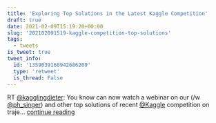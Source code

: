 ```yaml
---
title: 'Exploring Top Solutions in the Latest Kaggle Competition'
draft: true
date: 2021-02-09T15:19:20+00:00
slug: '202102091519-kaggle-competition-top-solutions'
tags:
  - tweets
is_tweet: true
tweet_info:
  id: '1359039160942686209'
  type: 'retweet'
  is_thread: False
---
```




RT [@kagglingdieter](https://x.com/kagglingdieter): You know can now watch a webinar on our (/w [@ph_singer](https://x.com/ph_singer))  and other top solutions of recent [@Kaggle](https://x.com/Kaggle) competition on traje… [continue reading](https://x.com/sytelus/status/1359039160942686209)
